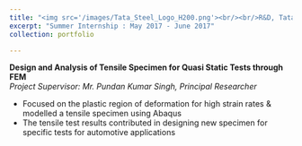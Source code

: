```yaml
---
title: "<img src='/images/Tata_Steel_Logo_H200.png'><br/><br/>R&D, Tata Steel Ltd., Jamshedpur "
excerpt: "Summer Internship : May 2017 - June 2017"
collection: portfolio

---
```

**Design and Analysis of Tensile Specimen for Quasi Static Tests through FEM**  
*Project Supervisor: Mr. Pundan Kumar Singh, Principal Researcher*
*	Focused on the plastic region of deformation for high strain rates & modelled a tensile specimen using Abaqus 
*	The tensile test results contributed in designing new specimen for specific tests for automotive applications

